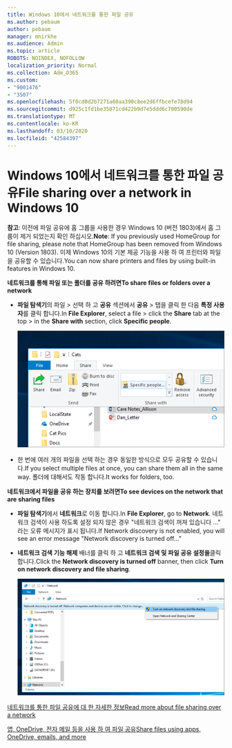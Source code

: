 ```yaml
---
title: Windows 10에서 네트워크를 통한 파일 공유
ms.author: pebaum
author: pebaum
manager: mnirkhe
ms.audience: Admin
ms.topic: article
ROBOTS: NOINDEX, NOFOLLOW
localization_priority: Normal
ms.collection: Adm_O365
ms.custom:
- "9001476"
- "3507"
ms.openlocfilehash: 5f0cd0d2b7271a60aa390c8ee2d6ffbcefe78d94
ms.sourcegitcommit: d925c1fd1be35071cd422b9d7e5ddd6c700590de
ms.translationtype: MT
ms.contentlocale: ko-KR
ms.lasthandoff: 03/10/2020
ms.locfileid: "42584397"
---
```

# <a name="file-sharing-over-a-network-in-windows-10"></a><span data-ttu-id="1b048-102">Windows 10에서 네트워크를 통한 파일 공유</span><span class="sxs-lookup"><span data-stu-id="1b048-102">File sharing over a network in Windows 10</span></span>

<span data-ttu-id="1b048-103">**참고**: 이전에 파일 공유에 홈 그룹을 사용한 경우 Windows 10 (버전 1803)에서 홈 그룹이 제거 되었는지 확인 하십시오.</span><span class="sxs-lookup"><span data-stu-id="1b048-103">**Note**: If you previously used HomeGroup for file sharing, please note that HomeGroup has been removed from Windows 10 (Version 1803).</span></span> <span data-ttu-id="1b048-104">이제 Windows 10의 기본 제공 기능을 사용 하 여 프린터와 파일을 공유할 수 있습니다.</span><span class="sxs-lookup"><span data-stu-id="1b048-104">You can now share printers and files by using built-in features in Windows 10.</span></span>

<span data-ttu-id="1b048-105">**네트워크를 통해 파일 또는 폴더를 공유 하려면**</span><span class="sxs-lookup"><span data-stu-id="1b048-105">**To share files or folders over a network**</span></span>

- <span data-ttu-id="1b048-106">**파일 탐색기**의 파일 > 선택 하 고 **공유** 섹션에서 **공유** > 탭을 클릭 한 다음 **특정 사용자**를 클릭 합니다.</span><span class="sxs-lookup"><span data-stu-id="1b048-106">In **File Explorer**, select a file > click the **Share** tab at the top > in the **Share with** section, click **Specific people**.</span></span>

    ![특정 사용자와 파일을 공유 합니다.](media/share-with-specific-people.png)
          
- <span data-ttu-id="1b048-108">한 번에 여러 개의 파일을 선택 하는 경우 동일한 방식으로 모두 공유할 수 있습니다.</span><span class="sxs-lookup"><span data-stu-id="1b048-108">If you select multiple files at once, you can share them all in the same way.</span></span> <span data-ttu-id="1b048-109">폴더에 대해서도 작동 합니다.</span><span class="sxs-lookup"><span data-stu-id="1b048-109">It works for folders, too.</span></span>

<span data-ttu-id="1b048-110">**네트워크에서 파일을 공유 하는 장치를 보려면**</span><span class="sxs-lookup"><span data-stu-id="1b048-110">**To see devices on the network that are sharing files**</span></span>

- <span data-ttu-id="1b048-111">**파일 탐색기**에서 **네트워크**로 이동 합니다.</span><span class="sxs-lookup"><span data-stu-id="1b048-111">In **File Explorer**, go to **Network**.</span></span> <span data-ttu-id="1b048-112">네트워크 검색이 사용 하도록 설정 되지 않은 경우 "네트워크 검색이 꺼져 있습니다 ..." 라는 오류 메시지가 표시 됩니다.</span><span class="sxs-lookup"><span data-stu-id="1b048-112">If Network discovery is not enabled, you will see an error message "Network discovery is turned off..."</span></span>

- <span data-ttu-id="1b048-113">**네트워크 검색 기능 해제** 배너를 클릭 하 고 **네트워크 검색 및 파일 공유 설정을**클릭 합니다.</span><span class="sxs-lookup"><span data-stu-id="1b048-113">Click the **Network discovery is turned off** banner, then click **Turn on network discovery and file sharing**.</span></span>

    ![네트워크 검색 및 파일 공유를 설정 합니다.](media/turn-on-network-discovery.png)

[<span data-ttu-id="1b048-115">네트워크를 통한 파일 공유에 대 한 자세한 정보</span><span class="sxs-lookup"><span data-stu-id="1b048-115">Read more about file sharing over a network</span></span>](https://support.microsoft.com/help/4092694/windows-10-file-sharing-over-a-network)

[<span data-ttu-id="1b048-116">앱, OneDrive, 전자 메일 등을 사용 하 여 파일 공유</span><span class="sxs-lookup"><span data-stu-id="1b048-116">Share files using apps, OneDrive, emails, and more</span></span>](https://support.microsoft.com/help/4027674/windows-10-share-files-in-file-explorer)
